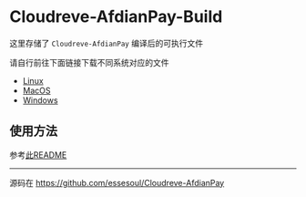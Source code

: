 # Cloudreve-AfdianPay-Build

这里存储了 `Cloudreve-AfdianPay` 编译后的可执行文件

请自行前往下面链接下载不同系统对应的文件

- [Linux](https://github.com/essesoul/Cloudreve-AfdianPay-Build/tree/master/Linux)
- [MacOS](https://github.com/essesoul/Cloudreve-AfdianPay-Build/tree/master/MacOS)
- [Windows](https://github.com/essesoul/Cloudreve-AfdianPay-Build/tree/master/Windows)

## 使用方法

参考[此README](https://github.com/essesoul/Cloudreve-AfdianPay#readme)

------

源码在 https://github.com/essesoul/Cloudreve-AfdianPay
